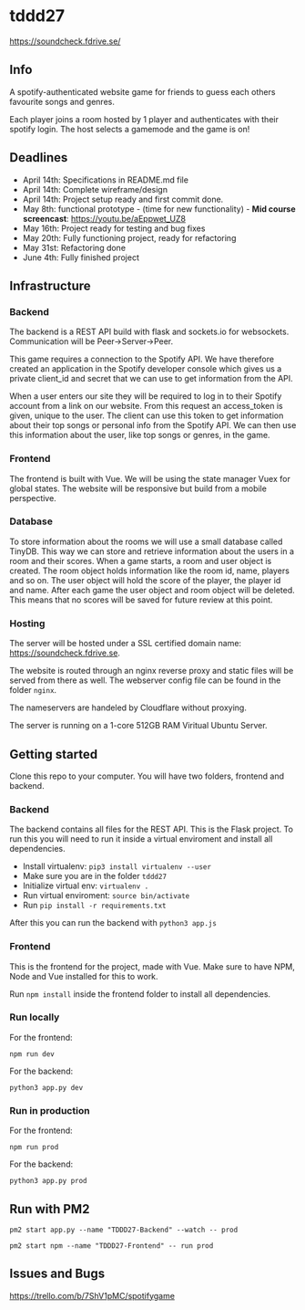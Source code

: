 # tddd27

https://soundcheck.fdrive.se/

## Info

A spotify-authenticated website game for friends to guess each others favourite songs and genres. 

Each player joins a room hosted by 1 player and authenticates with their spotify login. The host selects a gamemode and the game is on!

## Deadlines
- April 14th: Specifications in README.md file
- April 14th: Complete wireframe/design
- April 14th: Project setup ready and first commit done. 
- May 8th: functional prototype - (time for new functionality) - **Mid course screencast**: https://youtu.be/aEppwet_UZ8
- May 16th: Project ready for testing and bug fixes
- May 20th: Fully functioning project, ready for refactoring
- May 31st: Refactoring done
- June 4th: Fully finished project

## Infrastructure
### Backend
The backend is a REST API build with flask and sockets.io for websockets. Communication will be Peer->Server->Peer.

This game requires a connection to the Spotify API. We have therefore created an application in the Spotify developer console which gives us a private client_id and secret that we can use to get information from the API. 

When a user enters our site they will be required to log in to their Spotify account from a link on our website. From this request an access_token is given, unique to the user. The client can use this token to get information about their top songs or personal info from the Spotify API. We can then use this information about the user, like top songs or genres, in the game. 

### Frontend
The frontend is built with Vue. We will be using the state manager Vuex for global states. The website will be responsive but build from a mobile perspective. 

### Database
To store information about the rooms we will use a small database called TinyDB. This way we can store and retrieve information about the users in a room and their scores. When a game starts, a room and user object is created. The room object holds information like the room id, name, players and so on. The user object will hold the score of the player, the player id and name. After each game the user object and room object will be deleted. This means that no scores will be saved for future review at this point. 

### Hosting
The server will be hosted under a SSL certified domain name: https://soundcheck.fdrive.se. 

The website is routed through an nginx reverse proxy and static files will be served from there as well. The webserver config file can be found in the folder `nginx`. 

The nameservers are handeled by Cloudflare without proxying. 

The server is running on a 1-core 512GB RAM Viritual Ubuntu Server.

## Getting started

Clone this repo to your computer. You will have two folders, frontend and backend. 

### Backend
The backend contains all files for the REST API. This is the Flask project. To run this you will need to run it inside a virtual enviroment and install all dependencies. 

- Install virtualenv: `pip3 install virtualenv --user`
- Make sure you are in the folder `tddd27`
- Initialize virtual env: `virtualenv .`
- Run virtual enviroment: `source bin/activate`
- Run `pip install -r requirements.txt`

After this you can run the backend with `python3 app.js` 

### Frontend
This is the frontend for the project, made with Vue. Make sure to have NPM, Node and Vue installed for this to work.

Run `npm install` inside the frontend folder to install all dependencies. 

### Run locally 
For the frontend:

`npm run dev`

For the backend:

`python3 app.py dev`

### Run in production 
For the frontend:

`npm run prod`

For the backend:

`python3 app.py prod`

## Run with PM2

`pm2 start app.py --name "TDDD27-Backend" --watch -- prod`

`pm2 start npm --name "TDDD27-Frontend" -- run prod`

## Issues and Bugs
https://trello.com/b/7ShV1pMC/spotifygame


 
